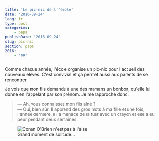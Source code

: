 ```yaml
---
title: 'Le pic-nic de l''école'
date: '2016-09-24'
lang: fr
type: post
categories:
    - papa
publishDate: '2016-09-24'
slug: pic-nic
section: papa
2016:
    - '09'
---
```


Comme chaque année, l'école organise un pic-nic pour l'accueil des nouveaux élèves. C'est convivial et ça permet aussi aux parents de se rencontrer.

<!--more-->

Je vois que mon fils demande à une des mamans un bonbon, qu'elle lui donne en l'appelant par son prénom. Je me rapproche donc :

> — Ah, vous connaissez mon fils aîné ?  
> — Oui, bien sûr. Il apprend des gros mots à ma fille et une fois, l'année dernière, il l'a menacé de la tuer avec un crayon et elle a eu peur pendant deux semaines.

<figure>
  <img src="{{<fileFolder>}}discomfort.gif" alt="Conan O'Brien n'est pas à l'aise"/>
  <figcaption>Grand moment de solitude…</figcaption>
</figure>
